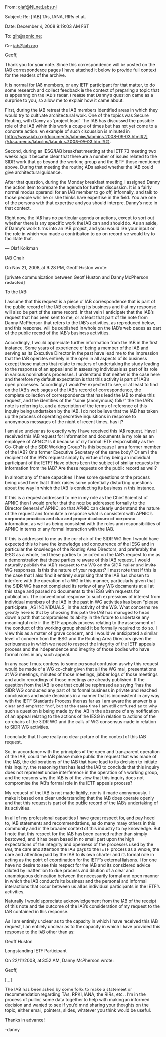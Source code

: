 
From: olaf@NLnetLabs.nl  

Subject: Re: [IAB] TAs, IANA, RIRs et al..  

Date: December 4, 2008 9:19:03 AM PST  

To: gih@apnic.net  

Cc: iab@iab.org


Geoff,


Thank you for your note. Since this correspondence will be posted on the IAB correspondence pages I have attached it below to provide full context for the readers of the archive.


It is normal for IAB members, or any IETF participant for that matter, to do some research and collect feedback in the context of preparing a topic that is appearing on the IAB’s radar. I realize that Danny’s question came as a surprise to you, so allow me to explain how it came about.


First, during the IAB retreat the IAB members identified areas in which they would try to cultivate architectural work. One of the topics was Secure Routing, with Danny as ‘project lead’. The IAB has discussed the possible role of the IAB within this work a couple of times but has not yet come to a concrete action. An example of such discussion is minuted in  [http://www.iab.org/documents/iabmins/iabmins.2008-09-03.html#2](/documents/iabmins/iabmins.2008-09-03.html#2).



Second, during an IESG/IAB breakfast meeting at the IETF 73 meeting two weeks ago it became clear that there are a number of issues related to the SIDR work that go beyond the working group and the IETF, those mentioned above. During that meeting the routing ADs asked whether the IAB could give architectural guidance.


After that question, during the Monday breakfast meeting, I assigned Danny the action item to prepare the agenda for further discussion. It is a fairly normal modus operandi for an IAB member to go off, informally, and talk to those people who he or she thinks have expertise in the field. You are one of the persons with that expertise and you should interpret Danny’s note in that context.


Right now, the IAB has no particular agenda or actions, except to sort out whether there is any specific work the IAB can and should do. As an aside, if Danny’s work turns into an IAB project, and you would like your input or the role in which you made a contribution to go on record we would try to facilitate that.


— Olaf Kolkman  

 IAB Chair



On Nov 21, 2008, at 9:28 PM, Geoff Huston wrote:


[private communication between Geoff Huston and Danny McPherson redacted]


To the IAB:


I assume that this request is a piece of IAB correspondence that is part of the public record of the IAB conducting its business and that my response will also be part of the same record. In that vein I anticipate that the IAB’s request that has been sent to me, or at least that part of the note from Danny McPherson that refers to the IAB’s activities, as reproduced below, and this response, will be published in whole on the IAB’s web pages as part of the public record of the IAB’s business activities.


Accordingly, I would appreciate further information from the IAB in the first instance. Some years of experience of being a member of the IAB and serving as its Executive Director in the past have lead me to the impression that the IAB operates entirely in the open in all aspects of its business except those matters that relate to matters of undertaking the study leading to the response of an appeal and in assessing individuals as part of its role in various nominations processes. I understand that neither is the case here and therefore my default expectation is that this activity is part of IAB’s open processes. Accordingly I would’ve expected to see, or at least to find on the IAB’s web pages of the IAB’s record of correspondence, the complete collection of correspondence that has lead the IAB to make this request, and the identities of the “some (anonymous) folks” the the IAB’s note is referring to, and a description of the terms of reference of this inquiry being undertaken by the IAB. I do not believe that the IAB has taken up the process of operating secretive inquisitions in response to anonymous messages of the night of recent times, has it?


I am also unclear as to exactly why I have received this IAB request. Have I received this IAB request for information and documents in my role as an employee of APNIC? Is it because of my formal IETF responsibility as the Co-Chair of the SIDR Working Group? Is this because I am a former member of the IAB? Or a former Executive Secretary of the same body? Or am I the recipient of the IAB’s request simply by virtue of my being an individual participant of the IETF? Have others been the subject of similar requests for information from the IAB? Are these requests on the public record as well?


In almost any of these capacities I have some questions of the process being used here that I think raises some potentially disturbing questions about the way in which the IAB is conducting its business in this instance.


If this is a request addressed to me in my role as the Chief Scientist of APNIC then I would prefer that the note be addressed formally to the Director General of APNIC, so that APNIC can clearly understand the nature of the request and formulate a response what is consistent with APNIC’s corporate practices and due and proper disclosure of corporate information, as well as being consistent with the roles and responsibilities of APNIC in terms of any formal interaction with the IAB.


If this is addressed to me as the co-chair of the SIDR WG then I would have expected this to have the knowledge and concurrence of the IESG and in particular the knowledge of the Routing Area Directors, and preferably the IESG as a whole, and these parties to be cc’ed on the IAB’s request to me as a demonstration that these parties re aware of this IAB request. I would naturally publish the IAB’s request to the WG on the SIDR mailer and invite WG responses. Is this the nature of your request? I must note that if this is the case that I also find it entirely surprising that the IAB has chosen to interfere with the operation of a WG in this manner, particularly given that the SIDR WG has not completed its review of any WG documents at all at this stage and passed no documents to the IESG with requests for publication. The conventional response to such expressions of interest from individual members of the IAB in the past in WG activities has been “please participate \_AS INDIVIDUALS\_ in the activity of the WG. What concerns me greatly here is that by choosing this path the IAB has managed to head down a path that compromises its ability in the future to undertake any meaningful role in the IETF appeals process relating to the assessment of the conduct of this working group should it be formally required to do so. I view this as a matter of grave concern, and I would’ve anticipated a similar level of concern from the IESG and the Routing Area Directors given the seriousness in which we need to respect the integrity of the IETF appeals process and the independence and integrity of those bodies who have formal roles in any such appeal.


In any case I must confess to some personal confusion as why this request would be made of a WG co-chair given that all the WG mail, presentations at WG meetings, minutes of those meetings, jabber logs of those meetings and audio recordings of those meetings are already published. If the question from the IAB is one that could be rephrased as saying “has the SIDR WG conducted any part of its formal business in private and reached conclusions and made decisions in a manner that is inconsistent in any way with the IETF Standards Process then as far as I am aware the answer is a clear and emphatic “no”, but at the same time I am still confused as to why such a question is being made by the IAB in the absence of any notification of an appeal relating to the actions of the IESG in relation to actions of the co-chairs of the SIDR WG and the calls of WG consensus made in relation to SIDR WG activities.


I conclude that I have really no clear picture of the context of this IAB request.


So, in accordance with the principles of the open and transparent operation of the IAB, could the IAB please make public the request that was made of the IAB, the deliberations of the IAB that have lead to its decision to initiate this inquiry, the reasoning that has lead the IAB to conclude that this inquiry does not represent undue interference in the operation of a working group, and the reasons why the IAB is of the view that this inquiry does not compromise the IAB’s formal role in the IETF appeals process?


My request of the IAB is not made lightly, nor is it made anonymously. I make it based on a clear understanding that the IAB does operate openly and that this request is part of the public record of the IAB’s undertaking of its activities.


In all of my professional capacities I have great respect for, and pay heed to, IAB statements and recommendations, as do many many others in this community and in the broader context of this industry to my knowledge. But I note that this respect for the IAB has been earned rather than simply bestowed, and it has been based in no small part upon the high expectations of the integrity and openness of the processes used by the IAB, the care and attention the IAB pays to the IETF process as a whole, the care and attention paid by the IAB to its own charter and its formal role in acting as the point of coordination for the IETF’s external liaisons. I for one have no desire to see this respect for the IAB and its considered advice diluted by inattention to due process and dilution of a clear and unambiguous delineation between the necessarily formal and open manner in which the IAB conduct’s its business and the personal and informal interactions that occur between us all as individual participants in the IETF’s activities.


Naturally I would appreciate acknowledgement from the IAB of the receipt of this note and the outcome of the IAB’s consideration of my request to the IAB contained in this response.


As I am entirely unclear as to the capacity in which I have received this IAB request, I an entirely unclear as to the capacity in which I have provided this response to the IAB other than as:


Geoff Huston  

Longstanding IETF Participant



On 22/11/2008, at 3:52 AM, Danny McPherson wrote:


Geoff,


[…]


The IAB has been asked by some folks to make a statement or recommendation regarding TAs, RPKI, IANA, the RIRs, etc… I’m in the process of pulling some data together to help with making an informed decision and wanted to see if you’d mind sharing your thoughts on the topic, either email, pointers, slides, whatever you think would be useful.


Thanks in advance!


-danny


